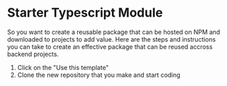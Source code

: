 # Starter Typescript Module

So you want to create a reusable package that can be hosted on NPM and downloaded to projects to add value. Here are the steps and instructions you can take to create an effective package that can be reused accross backend projects.

1. Click on the "Use this template"
2. Clone the new repository that you make and start coding
